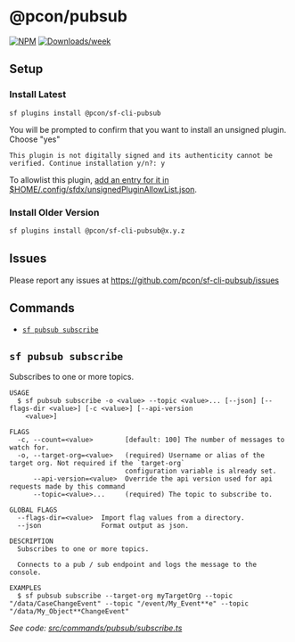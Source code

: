 # @pcon/pubsub

[![NPM](https://img.shields.io/npm/v/@pcon/sf-cli-pubsub.svg?label=sf-cli-pubsub)](https://www.npmjs.com/package/@pcon/sf-cli-pubsub) [![Downloads/week](https://img.shields.io/npm/dw/@pcon/sf-cli-pubsub.svg)](https://npmjs.org/package/@pcon/sf-cli-pubsub)

## Setup

### Install Latest

```
sf plugins install @pcon/sf-cli-pubsub
```

You will be prompted to confirm that you want to install an unsigned plugin. Choose "yes"

```
This plugin is not digitally signed and its authenticity cannot be verified. Continue installation y/n?: y
```

To allowlist this plugin, [add an entry for it in $HOME/.config/sfdx/unsignedPluginAllowList.json](https://developer.salesforce.com/blogs/2017/10/salesforce-dx-cli-plugin-update.html).

### Install Older Version

```bash
sf plugins install @pcon/sf-cli-pubsub@x.y.z
```

## Issues

Please report any issues at https://github.com/pcon/sf-cli-pubsub/issues

## Commands

<!-- commands -->

- [`sf pubsub subscribe`](#sf-pubsub-subscribe)

## `sf pubsub subscribe`

Subscribes to one or more topics.

```
USAGE
  $ sf pubsub subscribe -o <value> --topic <value>... [--json] [--flags-dir <value>] [-c <value>] [--api-version
    <value>]

FLAGS
  -c, --count=<value>        [default: 100] The number of messages to watch for.
  -o, --target-org=<value>   (required) Username or alias of the target org. Not required if the `target-org`
                             configuration variable is already set.
      --api-version=<value>  Override the api version used for api requests made by this command
      --topic=<value>...     (required) The topic to subscribe to.

GLOBAL FLAGS
  --flags-dir=<value>  Import flag values from a directory.
  --json               Format output as json.

DESCRIPTION
  Subscribes to one or more topics.

  Connects to a pub / sub endpoint and logs the message to the console.

EXAMPLES
  $ sf pubsub subscribe --target-org myTargetOrg --topic "/data/CaseChangeEvent" --topic "/event/My_Event**e" --topic "/data/My_Object**ChangeEvent"
```

_See code: [src/commands/pubsub/subscribe.ts](https://github.com/pcon/sf-cli-pubsub/blob/1.2.1/src/commands/pubsub/subscribe.ts)_

<!-- commandsstop -->
